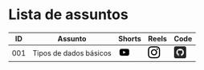 # Lista de assuntos


|ID   |Assunto   |Shorts   |Reels   |Code   |
|---|---|---|---|---|
|001|Tipos de dados básicos|[![youtube](img/youtube.png)](github.com/codeshowbr/one-minute)|[![instagram](img/instagram.png)](github.com/codeshowbr/one-minute)|[![github](img/github.png)](github.com/codeshowbr/one-minute)|
